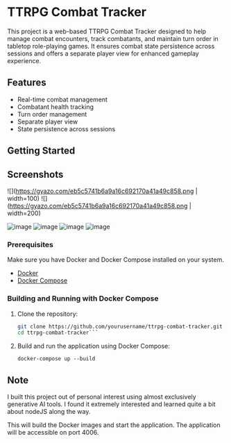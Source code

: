 # TTRPG Combat Tracker

This project is a web-based TTRPG Combat Tracker designed to help manage combat 
encounters, track combatants, and maintain turn order in tabletop role-playing games. 
It ensures combat state persistence across sessions and offers a separate player view 
for enhanced gameplay experience.

## Features

- Real-time combat management
- Combatant health tracking
- Turn order management
- Separate player view
- State persistence across sessions

## Getting Started

## Screenshots
![](https://gyazo.com/eb5c5741b6a9a16c692170a41a49c858.png | width=100)
![](https://gyazo.com/eb5c5741b6a9a16c692170a41a49c858.png | width=200)

![image](https://github.com/user-attachments/assets/bd459af5-28dd-4b48-87e6-fc0ee5c7395c)
![image](https://github.com/user-attachments/assets/32660094-6a2c-4f3f-beb4-defdd7658ee2)
![image](https://github.com/user-attachments/assets/ed6b1f8c-28d7-46f7-b216-b19883c29f25)
![image](https://github.com/user-attachments/assets/fb59035a-70ea-4379-84f9-ebe1080a5278)

### Prerequisites

Make sure you have Docker and Docker Compose installed on your system.

- [Docker](https://docs.docker.com/get-docker/)
- [Docker Compose](https://docs.docker.com/compose/install/)

### Building and Running with Docker Compose

1. Clone the repository:

   ```bash
   git clone https://github.com/yourusername/ttrpg-combat-tracker.git
   cd ttrpg-combat-tracker```

2. Build and run the application using Docker Compose:

   ```docker-compose up --build```

## Note

I built this project out of personal interest using almost exclusively generative AI tools. I found it extremely interested and learned quite a bit about nodeJS along the way.

This will build the Docker images and start the application. The application
will be accessible on port 4006.

